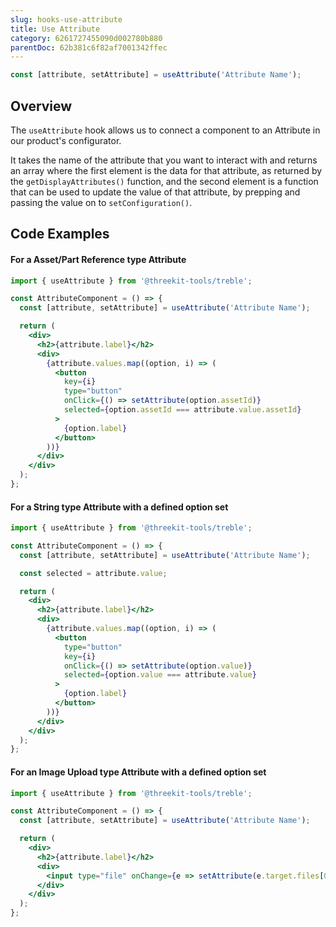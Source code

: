 ```yaml
---
slug: hooks-use-attribute
title: Use Attribute
category: 6261727455090d002780b880
parentDoc: 62b381c6f82af7001342ffec
---
```


```jsx
const [attribute, setAttribute] = useAttribute('Attribute Name');
```

## Overview

The `useAttribute` hook allows us to connect a component to an Attribute in our product's configurator.

It takes the name of the attribute that you want to interact with and returns an array where the first element is the data for that attribute, as returned by the `getDisplayAttributes()` function, and the second element is a function that can be used to update the value of that attribute, by prepping and passing the value on to `setConfiguration()`.

## Code Examples

#### For a Asset/Part Reference type Attribute

```jsx
import { useAttribute } from '@threekit-tools/treble';

const AttributeComponent = () => {
  const [attribute, setAttribute] = useAttribute('Attribute Name');

  return (
    <div>
      <h2>{attribute.label}</h2>
      <div>
        {attribute.values.map((option, i) => (
          <button
            key={i}
            type="button"
            onClick={() => setAttribute(option.assetId)}
            selected={option.assetId === attribute.value.assetId}
          >
            {option.label}
          </button>
        ))}
      </div>
    </div>
  );
};
```

#### For a String type Attribute with a defined option set

```jsx
import { useAttribute } from '@threekit-tools/treble';

const AttributeComponent = () => {
  const [attribute, setAttribute] = useAttribute('Attribute Name');

  const selected = attribute.value;

  return (
    <div>
      <h2>{attribute.label}</h2>
      <div>
        {attribute.values.map((option, i) => (
          <button
            type="button"
            key={i}
            onClick={() => setAttribute(option.value)}
            selected={option.value === attribute.value}
          >
            {option.label}
          </button>
        ))}
      </div>
    </div>
  );
};
```

#### For an Image Upload type Attribute with a defined option set

```jsx
import { useAttribute } from '@threekit-tools/treble';

const AttributeComponent = () => {
  const [attribute, setAttribute] = useAttribute('Attribute Name');

  return (
    <div>
      <h2>{attribute.label}</h2>
      <div>
        <input type="file" onChange={e => setAttribute(e.target.files[0])} />
      </div>
    </div>
  );
};
```

